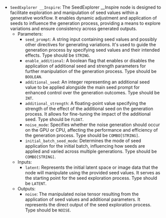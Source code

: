 - `SeedExplorer __Inspire`: The SeedExplorer __Inspire node is designed to facilitate exploration and manipulation of seed values within a generative workflow. It enables dynamic adjustment and application of seeds to influence the generation process, providing a means to explore variations and ensure consistency across generated outputs.
    - Parameters:
        - `seed_prompt`: A string input containing seed values and possibly other directives for generating variations. It's used to guide the generation process by specifying seed values and their intended effects. Type should be `STRING`.
        - `enable_additional`: A boolean flag that enables or disables the application of additional seed and strength parameters for further manipulation of the generation process. Type should be `BOOLEAN`.
        - `additional_seed`: An integer representing an additional seed value to be applied alongside the main seed prompt for enhanced control over the generation outcomes. Type should be `INT`.
        - `additional_strength`: A floating-point value specifying the strength of the effect of the additional seed on the generation process. It allows for fine-tuning the impact of the additional seed. Type should be `FLOAT`.
        - `noise_mode`: Specifies whether the noise generation should occur on the GPU or CPU, affecting the performance and efficiency of the generation process. Type should be `COMBO[STRING]`.
        - `initial_batch_seed_mode`: Determines the mode of seed application for the initial batch, influencing how seeds are applied and varied across multiple generations. Type should be `COMBO[STRING]`.
    - Inputs:
        - `latent`: Represents the initial latent space or image data that the node will manipulate using the provided seed values. It serves as the starting point for the seed exploration process. Type should be `LATENT`.
    - Outputs:
        - `noise`: The manipulated noise tensor resulting from the application of seed values and additional parameters. It represents the direct output of the seed exploration process. Type should be `NOISE`.

